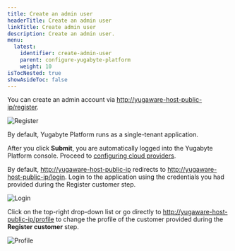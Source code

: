 ```yaml
---
title: Create an admin user
headerTitle: Create an admin user
linkTitle: Create admin user
description: Create an admin user.
menu:
  latest:
    identifier: create-admin-user
    parent: configure-yugabyte-platform
    weight: 10
isTocNested: true
showAsideToc: false
---
```


You can create an admin account via [http://yugaware-host-public-ip/register](http://yugaware-host-public-ip/register). 

![Register](/images/ee/register.png)

By default, Yugabyte Platform runs as a single-tenant application.

After you click **Submit**, you are automatically logged into the Yugabyte Platform console. Proceed to [configuring cloud providers](../set-up-cloud-provider/aws).

By default, [http://yugaware-host-public-ip](http://yugaware-host-public-ip) redirects to [http://yugaware-host-public-ip/login](http://yugaware-host-public-ip/login). Login to the application using the credentials you had provided during the Register customer step.

![Login](/images/ee/login.png)

Click on the top-right drop-down list or go directly to [http://yugaware-host-public-ip/profile](http://yugaware-host-public-ip/profile) to change the profile of the customer provided during the **Register customer** step.

![Profile](/images/ee/profile.png)

